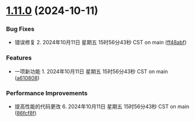 # [1.11.0](https://github.com/yanhao98/semantic-release-action-example/compare/v1.10.0...v1.11.0) (2024-10-11)


### Bug Fixes

* 错误修复 2. 2024年10月11日 星期五 15时56分43秒 CST on main ([ff48abf](https://github.com/yanhao98/semantic-release-action-example/commit/ff48abf234934470e18f70360f119e29642718e5))


### Features

* 一项新功能 1. 2024年10月11日 星期五 15时56分43秒 CST on main ([a610808](https://github.com/yanhao98/semantic-release-action-example/commit/a61080822ddd7ff51ff8fdb028c4ebb622b5e468))


### Performance Improvements

* 提高性能的代码更改 6. 2024年10月11日 星期五 15时56分43秒 CST on main ([86fcf8f](https://github.com/yanhao98/semantic-release-action-example/commit/86fcf8f8c6664fe329906fe8ee795d412aafbdb7))
